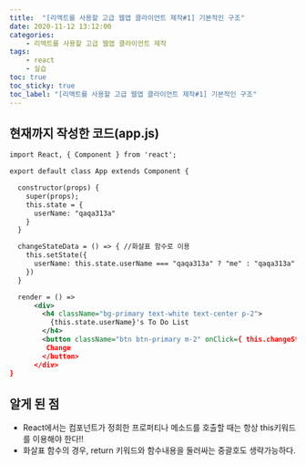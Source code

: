 ```yaml
---
title:  "[리액트를 사용할 고급 웹앱 클라이언트 제작#1] 기본적인 구조"
date: 2020-11-12 13:12:00
categories:
    - 리액트를 사용할 고급 웹앱 클라이언트 제작
tags:
    - react
    - 실습
toc: true
toc_sticky: true
toc_label: "[리액트를 사용할 고급 웹앱 클라이언트 제작#1] 기본적인 구조"
---
```


## 현재까지 작성한 코드(app.js)
```xml
import React, { Component } from 'react';

export default class App extends Component {

  constructor(props) {
    super(props);
    this.state = {
      userName: "qaqa313a"
    }
  }

  changeStateData = () => { //화살표 함수로 이용
    this.setState({
      userName: this.state.userName === "qaqa313a" ? "me" : "qaqa313a"
    })
  }

  render = () =>
      <div>
        <h4 className="bg-primary text-white text-center p-2">
          {this.state.userName}'s To Do List
        </h4>
        <button className="btn btn-primary m-2" onClick={ this.changeStateData }>
         Change
        </button>
      </div>
}
```

## 알게 된 점
- React에서는 컴포넌트가 정희한 프로퍼티나 메소드를 호출할 때는 항상 this키워드를 이용해야 한다!!
- 화살표 함수의 경우, return 키워드와 함수내용을 둘러싸는 중괄호도 생략가능하다.